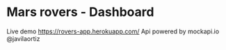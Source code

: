 # Mars rovers - Dashboard
Live demo https://rovers-app.herokuapp.com/
Api powered by mockapi.io
 @javilaortiz

